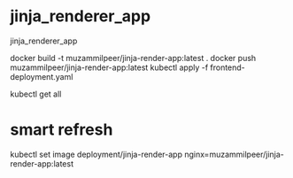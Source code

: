 # jinja_renderer_app
jinja_renderer_app

docker build -t muzammilpeer/jinja-render-app:latest .
docker push muzammilpeer/jinja-render-app:latest
kubectl apply -f frontend-deployment.yaml


kubectl get all

# smart refresh
kubectl set image deployment/jinja-render-app nginx=muzammilpeer/jinja-render-app:latest
